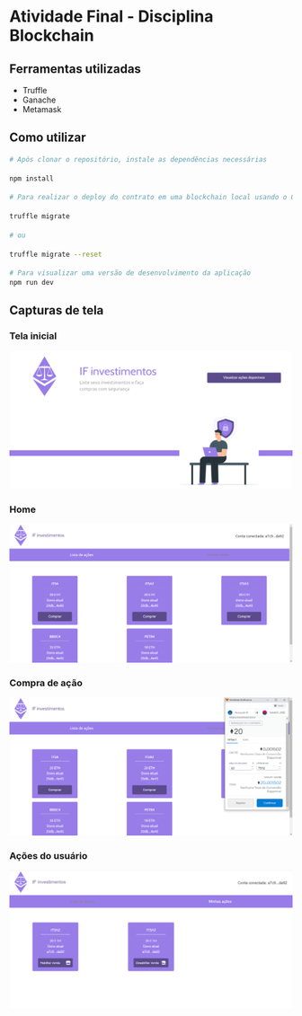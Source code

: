 # Atividade Final - Disciplina Blockchain

## Ferramentas utilizadas
- Truffle
- Ganache
- Metamask

## Como utilizar
```bash
# Após clonar o repositório, instale as dependências necessárias

npm install

# Para realizar o deploy do contrato em uma blockchain local usando o Ganache, basta rodar o comando

truffle migrate 

# ou

truffle migrate --reset 

# Para visualizar uma versão de desenvolvimento da aplicação
npm run dev

```

## Capturas de tela

### Tela inicial
<p align="center">
  <img alt="Screen capture" src=".gh-assets/tela-inicial.PNG" />
</p>

### Home
<p align="center">
  <img alt="Screen capture" src=".gh-assets/home.PNG" />
</p>

### Compra de ação
<p align="center">
  <img alt="Screen capture" src=".gh-assets/compra-de-acao.PNG" />
</p>

### Ações do usuário

<p align="center">
  <img alt="Screen capture" src=".gh-assets/acoes-do-usuario.PNG" />
</p>
